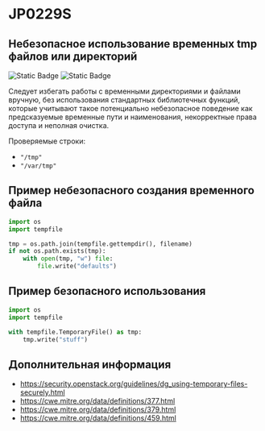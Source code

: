 # JP0229S
## Небезопасное использование временных tmp файлов или директорий

![Static Badge](https://img.shields.io/badge/%D0%A1%D1%82%D0%B5%D0%BF%D0%B5%D0%BD%D1%8C%20%D0%BA%D1%80%D0%B8%D1%82%D0%B8%D1%87%D0%BD%D0%BE%D1%81%D1%82%D0%B8-%D1%81%D1%80%D0%B5%D0%B4%D0%BD%D1%8F%D1%8F-yellow?style=for-the-badge)
![Static Badge](https://img.shields.io/badge/%D0%94%D0%BE%D1%81%D1%82%D0%BE%D0%B2%D0%B5%D1%80%D0%BD%D0%BE%D1%81%D1%82%D1%8C%20%D0%BE%D0%BF%D1%80%D0%B5%D0%B4%D0%B5%D0%BB%D0%B5%D0%BD%D0%B8%D1%8F-%D1%81%D1%80%D0%B5%D0%B4%D0%BD%D1%8F%D1%8F-yellow?style=for-the-badge)

Следует избегать работы с временными директориями и файлами вручную, без использования стандартных библиотечных функций, которые учитывают такое потенциально небезопасное поведение как предсказуемые временные пути и наименования, некорректные права доступа и неполная очистка.

Проверяемые строки:

* `"/tmp"`
* `"/var/tmp"`
<!---
Нужно доработать этот плагин, так как сейчас он просто проверяет наличие ['/tmp', '/var/tmp', '/dev/shm']
-->

## Пример небезопасного создания временного файла

```python linenums="1"
import os
import tempfile

tmp = os.path.join(tempfile.gettempdir(), filename)
if not os.path.exists(tmp):
    with open(tmp, "w") file:
        file.write("defaults")
```

## Пример безопасного использования

```python linenums="1"
import os
import tempfile

with tempfile.TemporaryFile() as tmp:
    tmp.write("stuff")
```

## Дополнительная информация
* <https://security.openstack.org/guidelines/dg_using-temporary-files-securely.html>
* <https://cwe.mitre.org/data/definitions/377.html>
* <https://cwe.mitre.org/data/definitions/379.html>
* <https://cwe.mitre.org/data/definitions/459.html>

